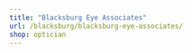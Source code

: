 ```yaml
---
title: "Blacksburg Eye Associates"
url: /blacksburg/blacksburg-eye-associates/
shop: optician
---
```

